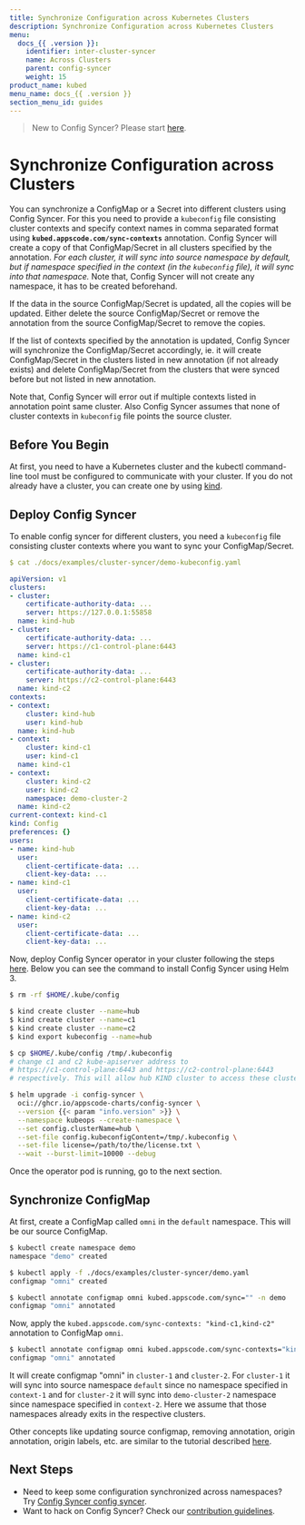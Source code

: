 ```yaml
---
title: Synchronize Configuration across Kubernetes Clusters
description: Synchronize Configuration across Kubernetes Clusters
menu:
  docs_{{ .version }}:
    identifier: inter-cluster-syncer
    name: Across Clusters
    parent: config-syncer
    weight: 15
product_name: kubed
menu_name: docs_{{ .version }}
section_menu_id: guides
---
```


> New to Config Syncer? Please start [here](/docs/concepts/README.md).

# Synchronize Configuration across Clusters

You can synchronize a ConfigMap or a Secret into different clusters using Config Syncer. For this you need to provide a `kubeconfig` file consisting cluster contexts and specify context names in comma separated format using __`kubed.appscode.com/sync-contexts`__ annotation. Config Syncer will create a copy of that ConfigMap/Secret in all clusters specified by the annotation. _For each cluster, it will sync into source namespace by default, but if namespace specified in the context (in the `kubeconfig` file), it will sync into that namespace._ Note that, Config Syncer will not create any namespace, it has to be created beforehand.

If the data in the source ConfigMap/Secret is updated, all the copies will be updated. Either delete the source ConfigMap/Secret or remove the annotation from the source ConfigMap/Secret to remove the copies.

If the list of contexts specified by the annotation is updated, Config Syncer will synchronize the ConfigMap/Secret accordingly, ie. it will create ConfigMap/Secret  in the clusters listed in new annotation (if not already exists) and delete ConfigMap/Secret from the clusters that were synced before but not listed in new annotation.

Note that, Config Syncer will error out if multiple contexts listed in annotation point same cluster. Also Config Syncer assumes that none of cluster contexts in `kubeconfig` file points the source cluster.

## Before You Begin

At first, you need to have a Kubernetes cluster and the kubectl command-line tool must be configured to communicate with your cluster. If you do not already have a cluster, you can create one by using [kind](https://kind.sigs.k8s.io/docs/user/quick-start/).

## Deploy Config Syncer

To enable config syncer for different clusters, you need a `kubeconfig` file consisting cluster contexts where you want to sync your ConfigMap/Secret.

```yaml
$ cat ./docs/examples/cluster-syncer/demo-kubeconfig.yaml

apiVersion: v1
clusters:
- cluster:
    certificate-authority-data: ...
    server: https://127.0.0.1:55858
  name: kind-hub
- cluster:
    certificate-authority-data: ...
    server: https://c1-control-plane:6443
  name: kind-c1
- cluster:
    certificate-authority-data: ...
    server: https://c2-control-plane:6443
  name: kind-c2
contexts:
- context:
    cluster: kind-hub
    user: kind-hub
  name: kind-hub
- context:
    cluster: kind-c1
    user: kind-c1
  name: kind-c1
- context:
    cluster: kind-c2
    user: kind-c2
    namespace: demo-cluster-2
  name: kind-c2
current-context: kind-c1
kind: Config
preferences: {}
users:
- name: kind-hub
  user:
    client-certificate-data: ...
    client-key-data: ...
- name: kind-c1
  user:
    client-certificate-data: ...
    client-key-data: ...
- name: kind-c2
  user:
    client-certificate-data: ...
    client-key-data: ...
```

Now, deploy Config Syncer operator in your cluster following the steps [here](/docs/setup/install.md). Below you can see the command to install Config Syncer using Helm 3.

```bash
$ rm -rf $HOME/.kube/config

$ kind create cluster --name=hub
$ kind create cluster --name=c1
$ kind create cluster --name=c2
$ kind export kubeconfig --name=hub

$ cp $HOME/.kube/config /tmp/.kubeconfig
# change c1 and c2 kube-apiserver address to
# https://c1-control-plane:6443 and https://c2-control-plane:6443
# respectively. This will allow hub KIND cluster to access these clusters.

$ helm upgrade -i config-syncer \
  oci://ghcr.io/appscode-charts/config-syncer \
  --version {{< param "info.version" >}} \
  --namespace kubeops --create-namespace \
  --set config.clusterName=hub \
  --set-file config.kubeconfigContent=/tmp/.kubeconfig \
  --set-file license=/path/to/the/license.txt \
  --wait --burst-limit=10000 --debug
```

Once the operator pod is running, go to the next section.

## Synchronize ConfigMap

At first, create a ConfigMap called `omni` in the `default` namespace. This will be our source ConfigMap.

```bash
$ kubectl create namespace demo
namespace "demo" created

$ kubectl apply -f ./docs/examples/cluster-syncer/demo.yaml
configmap "omni" created

$ kubectl annotate configmap omni kubed.appscode.com/sync="" -n demo
configmap "omni" annotated
```

Now, apply the `kubed.appscode.com/sync-contexts: "kind-c1,kind-c2"` annotation to ConfigMap `omni`.

```bash
$ kubectl annotate configmap omni kubed.appscode.com/sync-contexts="kind-c1,kind-c2" -n default
configmap "omni" annotated
```

It will create configmap "omni" in `cluster-1` and `cluster-2`. For `cluster-1` it will sync into source namespace `default`  since no namespace specified in `context-1` and for `cluster-2` it will sync into `demo-cluster-2` namespace since namespace specified in `context-2`. Here we assume that those namespaces already exits in the respective clusters.

Other concepts like updating source configmap, removing annotation, origin annotation, origin labels, etc. are similar to the tutorial described [here](/docs/guides/config-syncer/intra-cluster.md).

## Next Steps

- Need to keep some configuration synchronized across namespaces? Try [Config Syncer config syncer](/docs/guides/config-syncer/intra-cluster.md).
- Want to hack on Config Syncer? Check our [contribution guidelines](/docs/CONTRIBUTING.md).
